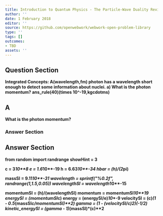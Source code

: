 ```yaml
---
title: Introduction to Quantum Physics - The Particle-Wave Duality Reviewed
author: ''
date: 1 February 2018
editor: ''
source: https://github.com/openwebwork/webwork-open-problem-library
type: ''
tags: []
outcomes:
- TBD
assets: ''
---
```


## Question Section 

<b>
<b>Integrated Concepts:<b> A(wavelength,fm) photon has a wavelength short enough to detect some information about nuclei.
a) What is the photon momentum?
ans_rule(40)(times 10^-19,kgcdotms)

## A
What is the photon momentum?
### Answer Section


## Answer Section

from random import randrange
showHint = 3

c = 3*10**8
e = 1.6*10**-19
h = 6.63*10**-34
hbar = (h)/(2*pi)

massSI = 9.11*10**-31
wavelength = sprintf("%0.2f", randrange(1,1.5,0.05))
wavelengthSI = wavelength*10**-15

momentumSI = (h)/(wavelengthSI)
momentum = momentumSI*10**19
energySI = (momentumSI*c)
energy = (energySI/e)*10**-9
velocitySI = (c)*(1 - 0.5*(massSI*c/momentumSI)**2)
gamma = (1 - (velocitySI/c)**2)**(-1/2)
kinetic_energySI = (gamma - 1)*(massSI)*(c)**2